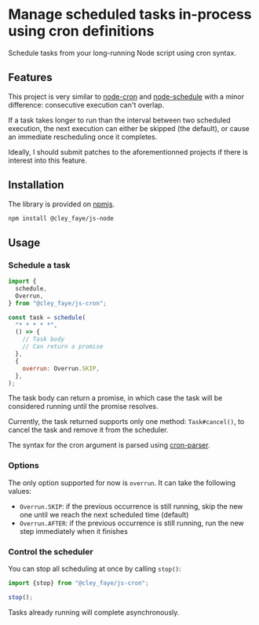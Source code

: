 Manage scheduled tasks in-process using cron definitions
========================================================

Schedule tasks from your long-running Node script using cron syntax.

Features
--------

This project is very similar to
[node-cron](https://github.com/node-cron/node-cron) and
[node-schedule](https://github.com/node-schedule/node-schedule) with a minor
difference: consecutive execution can't overlap.

If a task takes longer to run than the interval between two scheduled execution,
the next execution can either be skipped (the default), or cause an immediate
rescheduling once it completes.

Ideally, I should submit patches to the aforementionned projects if there is
interest into this feature.

Installation
------------

The library is provided on
[npmjs](https://www.npmjs.com/package/@cley_faye/js-node).

```bash
npm install @cley_faye/js-node
```

Usage
-----

### Schedule a task

```JavaScript
import {
  schedule,
  Overrun,
} from "@cley_faye/js-cron";

const task = schedule(
  "* * * * *",
  () => {
    // Task body
    // Can return a promise
  },
  {
    overrun: Overrun.SKIP,
  },
);
```

The task body can return a promise, in which case the task will be considered
running until the promise resolves.

Currently, the task returned supports only one method: `Task#cancel()`, to
cancel the task and remove it from the scheduler.

The syntax for the cron argument is parsed using
[cron-parser](https://github.com/harrisiirak/cron-parser).

### Options
The only option supported for now is `overrun`. It can take the following
values:

- `Overrun.SKIP`: if the previous occurrence is still running, skip the new one
  until we reach the next scheduled time (default)
- `Overrun.AFTER`: if the previous occurrence is still running, run the new step
  immediately when it finishes

### Control the scheduler
You can stop all scheduling at once by calling `stop()`:

```JavaScript
import {stop} from "@cley_faye/js-cron";

stop();
```

Tasks already running will complete asynchronously.
